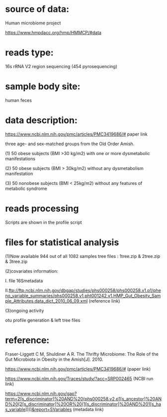 
# source of data: 
Human microbiome project 

https://www.hmpdacc.org/hmp/HMMCP/#data


# reads type: 
16s rRNA V2 region sequencing (454 pyrosequencing) 


# sample body site:
human feces


# data description:
https://www.ncbi.nlm.nih.gov/pmc/articles/PMC3419686/# paper link

three age- and sex-matched groups from the Old Order Amish.

(1)	50 obese subjects (BMI >30 kg/m2) with one or more dysmetabolic manifestations

(2)	50 obese subjects (BMI > 30kg/m2) without any dysmetabolism manifestation

(3)	50 nonobese subjects (BMI < 25kg/m2) without any features of metabolic syndrome 


# reads processing
Scripts are shown in the profile script


# files for statistical analysis
(1)Now available 944 out of all 1082 samples tree files : 1tree.zip & 2tree.zip & 3tree.zip

(2)covariates information:

I. file 16Smetadata

II.ftp://ftp.ncbi.nlm.nih.gov/dbgap/studies/phs000258/phs000258.v1.p1/pheno_variable_summaries/phs000258.v1.pht001242.v1.HMP_Gut_Obesity_Sample_Attributes.data_dict_2010_06_09.xml  (reference link)

(3)ongoing activity

otu profile generation & left tree files 


# reference:
Fraser-Liggett C M, Shuldiner A R. The Thrifty Microbiome: The Role of the Gut Microbiota in Obesity in the Amish[J]. 2010.

https://www.ncbi.nlm.nih.gov/pmc/articles/PMC3419686/#  (paper link)

https://www.ncbi.nlm.nih.gov/Traces/study/?acc=SRP002465 (NCBI run link)

https://www.ncbi.nlm.nih.gov/gap?term=2[s_discriminator]%20AND%20(phs000258.v2.p1[s_ancestor]%20AND%20(2[s_discriminator]%20OR%20(1[s_discriminator]%20AND%201[s_has_variable])))&report=SVariables (metadata link)


